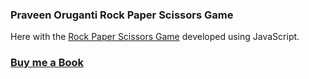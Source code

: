 ### Praveen Oruganti Rock Paper Scissors Game

Here with the [Rock Paper Scissors Game](https://praveenorugantitech.github.io/praveenorugantitech-vanilla-js/0_Projects/praveenorugantitech-rock-paper-scissors) developed using JavaScript.

### [Buy me a Book](https://bit.ly/388sUbE)


